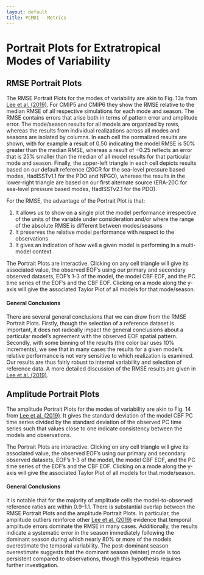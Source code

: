 ```yaml
---
layout: default
title: PCMDI - Metrics
---
```

# Portrait Plots for Extratropical Modes of Variability
## RMSE Portrait Plots
The RMSE Portrait Plots for the modes of variability are akin to Fig. 13a from [Lee et al. (2019)][lee2019]. For CMIP5 and CMIP6 they show the RMSE relative to the median RMSE of all respective simulations for each mode and season. The RMSE contains errors that arise both in terms of pattern error and amplitude error. The mode/season results for all models are organized by rows, whereas the results from individual realizations across all modes and seasons are isolated by columns. In each cell the normalized results are shown, with for example a result of 0.50 indicating the model RMSE is 50% greater than the median RMSE, whereas a result of −0.25 reflects an error that is 25% smaller than the median of all model results for that particular mode and season. Finally, the upper-left triangle in each cell depicts results based on our default reference (20CR for the sea-level pressure based modes, HadISSTv1.1 for the PDO and NPGO), whereas the results in the lower-right triangle are based on our first alternate source (ERA-20C for sea-level pressure based modes, HadISSTv2.1 for the PDO).

For the RMSE, the advantage of the Portrait Plot is that:
  1. It allows us to show on a single plot the model performance irrespective of the units of the variable under consideration and/or where the range of the absolute RMSE is different between modes/seasons
  2. It preserves the relative model performance with respect to the observations
  3. It gives an indication of how well a given model is performing in a multi-model context

The Portrait Plots are interactive. Clicking on any cell triangle will give its associated value, the observed EOF’s using our primary and secondary observed datasets, EOF’s 1-3 of the model, the model CBF EOF, and the PC time series of the EOF’s and the CBF EOF. Clicking on a mode along the y-axis will give the associated Taylor Plot of all models for that mode/season.

#### General Conclusions
There are several general conclusions that we can draw from the RMSE Portrait Plots. Firstly, though the selection of a reference dataset is important, it does not radically impact the general conclusions about a particular model’s agreement with the observed EOF spatial pattern. Secondly, with some binning of the results (the color bar uses 10% increments), we see that in many cases the results for a given model’s relative performance is not very sensitive to which realization is examined. Our results are thus fairly robust to internal variability and selection of reference data. A more detailed discussion of the RMSE results are given in [Lee et al. (2019)][lee2019].

## Amplitude Portrait Plots

The amplitude Portrait Plots for the modes of variability are akin to Fig. 14 from [Lee et al. (2019)][lee2019]. It gives the standard deviation of the model CBF PC time series divided by the standard deviation of the observed PC time series such that values close to one indicate consistency between the models and observations.

The Portrait Plots are interactive. Clicking on any cell triangle will give its associated value, the observed EOF’s using our primary and secondary observed datasets, EOF’s 1-3 of the model, the model CBF EOF, and the PC time series of the EOF’s and the CBF EOF. Clicking on a mode along the y-axis will give the associated Taylor Plot of all models for that mode/season.

#### General Conclusions
It is notable that for the majority of amplitude cells the model-to-observed reference ratios are within 0.9–1.1. There is substantial overlap between the RMSE Portrait Plots and the amplitude Portrait Plots. In particular, the amplitude outliers reinforce other [Lee et al. (2019)][lee2019] evidence that temporal amplitude errors dominate the RMSE in many cases. Additionally, the results indicate a systematic error in the season immediately following the dominant season during which nearly 80% or more of the models overestimate the temporal variability. The post-dominant season overestimate suggests that the dominant season (winter) mode is too persistent compared to observations, though this hypothesis requires further investigation.

[lee2019]: https://link.springer.com/article/10.1007/s00382-018-4355-4

